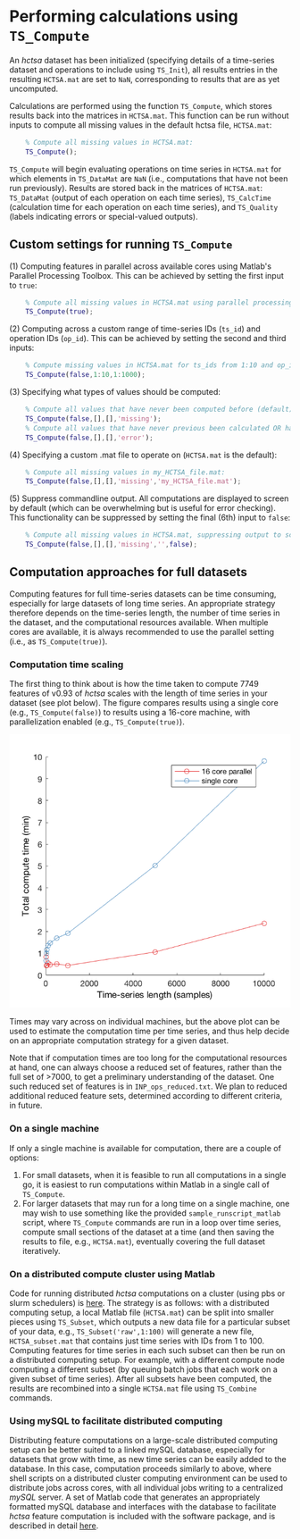 # Performing calculations using `TS_Compute`

An _hctsa_ dataset has been initialized (specifying details of a time-series dataset and operations to include using `TS_Init`), all results entries in the resulting `HCTSA.mat` are set to `NaN`, corresponding to results that are as yet uncomputed.

Calculations are performed using the function `TS_Compute`, which stores results back into the matrices in `HCTSA.mat`.
This function can be run without inputs to compute all missing values in the default hctsa file, `HCTSA.mat`:
```matlab
    % Compute all missing values in HCTSA.mat:
    TS_Compute();
```
`TS_Compute` will begin evaluating operations on time series in `HCTSA.mat` for which elements in `TS_DataMat` are `NaN` (i.e., computations that have not been run previously). Results are stored back in the matrices of `HCTSA.mat`: `TS_DataMat` (output of each operation on each time series), `TS_CalcTime` (calculation time for each operation on each time series), and `TS_Quality` (labels indicating errors or special-valued outputs).

## Custom settings for running `TS_Compute`

(1) Computing features in parallel across available cores using Matlab's Parallel Processing Toolbox. This can be achieved by setting the first input to `true`:
```matlab
    % Compute all missing values in HCTSA.mat using parallel processing:
    TS_Compute(true);
```
(2) Computing across a custom range of time-series IDs (`ts_id`) and operation IDs (`op_id`). This can be achieved by setting the second and third inputs:
```matlab
    % Compute missing values in HCTSA.mat for ts_ids from 1:10 and op_ids from 1:1000
    TS_Compute(false,1:10,1:1000);
```
(3) Specifying what types of values should be computed:
```matlab
    % Compute all values that have never been computed before (default)
    TS_Compute(false,[],[],'missing');
    % Compute all values that have never previous been calculated OR have previously been computed but returned an error:
    TS_Compute(false,[],[],'error');
```
(4) Specifying a custom .mat file to operate on (`HCTSA.mat` is the default):
```matlab
    % Compute all missing values in my_HCTSA_file.mat:
    TS_Compute(false,[],[],'missing','my_HCTSA_file.mat');
```
(5) Suppress commandline output. All computations are displayed to screen by default (which can be overwhelming but is useful for error checking). This functionality can be suppressed by setting the final (6th) input to `false`:
```matlab
    % Compute all missing values in HCTSA.mat, suppressing output to screen:
    TS_Compute(false,[],[],'missing','',false);
```

## Computation approaches for full datasets

Computing features for full time-series datasets can be time consuming, especially for large datasets of long time series. An appropriate strategy therefore depends on the time-series length, the number of time series in the dataset, and the computational resources available. When multiple cores are available, it is always recommended to use the parallel setting (i.e., as `TS_Compute(true)`).

### Computation time scaling

The first thing to think about is how the time taken to compute 7749 features of v0.93 of _hctsa_ scales with the length of time series in your dataset (see plot below). The figure compares results using a single core (e.g., `TS_Compute(false)`) to results using a 16-core machine, with parallelization enabled (e.g., `TS_Compute(true)`).

![](/img/computeScaling.png)

Times may vary across on individual machines, but the above plot can be used to estimate the computation time per time series, and thus help decide on an appropriate computation strategy for a given dataset.

Note that if computation times are too long for the computational resources at hand, one can always choose a reduced set of features, rather than the full set of >7000, to get a preliminary understanding of the dataset. One such reduced set of features is in `INP_ops_reduced.txt`. We plan to reduced additional reduced feature sets, determined according to different criteria, in future.

### On a single machine
If only a single machine is available for computation, there are a couple of options:

1. For small datasets, when it is feasible to run all computations in a single go, it is easiest to run computations within Matlab in a single call of `TS_Compute`.
2. For larger datasets that may run for a long time on a single machine, one may wish to use something like the provided `sample_runscript_matlab` script, where `TS_Compute` commands are run in a loop over time series, compute small sections of the dataset at a time (and then saving the results to file, e.g., `HCTSA.mat`), eventually covering the full dataset iteratively.

### On a distributed compute cluster using Matlab

Code for running distributed _hctsa_ computations on a cluster (using pbs or slurm schedulers) is [here](https://github.com/benfulcher/distributed_hctsa).
The strategy is as follows: with a distributed computing setup, a local Matlab file (`HCTSA.mat`) can be split into smaller pieces using `TS_Subset`, which outputs a new data file for a particular subset of your data, e.g., `TS_Subset('raw',1:100)` will generate a new file, `HCTSA_subset.mat` that contains just time series with IDs from 1 to 100.
Computing features for time series in each such subset can then be run on a distributed computing setup.
For example, with a different compute node computing a different subset (by queuing batch jobs that each work on a given subset of time series).
After all subsets have been computed, the results are recombined into a single `HCTSA.mat` file using `TS_Combine` commands.

### Using mySQL to facilitate distributed computing

Distributing feature computations on a large-scale distributed computing setup can be better suited to a linked mySQL database, especially for datasets that grow with time, as new time series can be easily added to the database.
In this case, computation proceeds similarly to above, where shell scripts on a distributed cluster computing environment can be used to distribute jobs across cores, with all individual jobs writing to a centralized _mySQL_ server.
A set of Matlab code that generates an appropriately formatted mySQL database and interfaces with the database to facilitate _hctsa_ feature computation is included with the software package, and is described in detail [here](overview_mysql_database.md).
